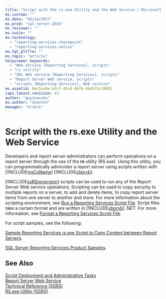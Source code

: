 ```yaml
---
title: "Script with the rs.exe Utility and the Web Service | Microsoft Docs"
ms.custom: ""
ms.date: "03/14/2017"
ms.prod: "sql-server-2016"
ms.reviewer: ""
ms.suite: ""
ms.technology: 
  - "reporting-services-sharepoint"
  - "reporting-services-native"
ms.tgt_pltfrm: ""
ms.topic: "article"
helpviewer_keywords: 
  - "Web service [Reporting Services], scripts"
  - "rs utility"
  - "XML Web service [Reporting Services], scripts"
  - "Report Server Web service, scripts"
  - "scripts [Reporting Services], Web service"
ms.assetid: 0ec5ac6e-b3cf-49cd-96f6-6b4b7dc29982
caps.latest.revision: 43
author: "guyinacube"
ms.author: "asaxton"
manager: "erikre"
---
```

# Script with the rs.exe Utility and the Web Service
  Developers and report server administrators can perform operations on a report server through the use of the **rs** utility (RS.exe). Using this utility, you can programmatically administer a report server using scripts written with [!INCLUDE[msCoName](../../includes/msconame-md.md)] [!INCLUDE[vbprvb](../../includes/vbprvb-md.md)].  
  
 [!INCLUDE[ssRSnoversion](../../includes/ssrsnoversion-md.md)] scripts can be used to run any of the Report Server Web service operations. Scripting can be used to copy security to multiple reports on a server, to add and delete items, to copy report server items from one server to another and more. For more information about the scripting environment, see [Run a Reporting Services Script File](../../reporting-services/tools/run-a-reporting-services-script-file.md). Script files take a certain format and are written in [!INCLUDE[vbprvb](../../includes/vbprvb-md.md)] .NET. For more information, see [Format a Reporting Services Script File](../../reporting-services/tools/format-a-reporting-services-script-file.md).  
  
 For script samples, see the following:  
  
 [Sample Reporting Services rs.exe Script to Copy Content between Report Servers](../../reporting-services/tools/sample-reporting-services-rs-exe-script-to-copy-content-between-report-servers.md).  
  
 [SQL Server Reporting Services Product Samples](http://go.microsoft.com/fwlink/?LinkId=177889).  
  
## See Also  
 [Script Deployment and Administrative Tasks](../../reporting-services/tools/script-deployment-and-administrative-tasks.md)   
 [Report Server Web Service](../../reporting-services/report-server-web-service/report-server-web-service.md)   
 [Technical Reference &#40;SSRS&#41;](../../reporting-services/technical-reference-ssrs.md)   
 [RS.exe Utility &#40;SSRS&#41;](../../reporting-services/tools/rs-exe-utility-ssrs.md)  
  
  
